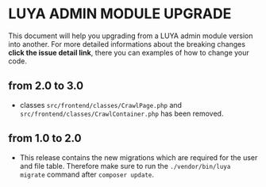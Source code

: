# LUYA ADMIN MODULE UPGRADE

This document will help you upgrading from a LUYA admin module version into another. For more detailed informations about the breaking changes **click the issue detail link**, there you can examples of how to change your code.

## from 2.0 to 3.0

+ classes `src/frontend/classes/CrawlPage.php` and `src/frontend/classes/CrawlContainer.php` has been removed.

## from 1.0 to 2.0

+ This release contains the new migrations which are required for the user and file table. Therefore make sure to run the `./vendor/bin/luya migrate` command after `composer update`.
